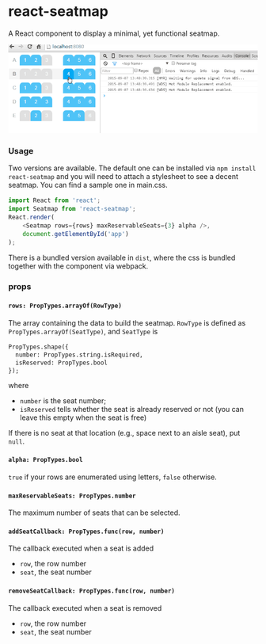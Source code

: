 # react-seatmap
A React component to display a minimal, yet functional seatmap.

![Demo](demo.gif)

### Usage
Two versions are available. The default one can be installed via `npm install react-seatmap` and you will need to attach a stylesheet to see a decent seatmap. You can find a sample one in main.css.

```javascript
import React from 'react';
import Seatmap from 'react-seatmap';
React.render(
    <Seatmap rows={rows} maxReservableSeats={3} alpha />,
    document.getElementById('app')
);
```

There is a bundled version available in `dist`, where the css is bundled together with the component via webpack.

### props
#### `rows: PropTypes.arrayOf(RowType)`
The array containing the data to build the seatmap. 
`RowType` is defined as `PropTypes.arrayOf(SeatType)`, and `SeatType` is
```
PropTypes.shape({
  number: PropTypes.string.isRequired,
  isReserved: PropTypes.bool
});
```
where 
- `number` is the seat number; 
- `isReserved` tells whether the seat is already reserved or not (you can leave this empty when the seat is free)

If there is no seat at that location (e.g., space next to an aisle seat), put `null`.

#### `alpha: PropTypes.bool`
`true` if your rows are enumerated using letters, `false` otherwise.

#### `maxReservableSeats: PropTypes.number`
The maximum number of seats that can be selected.

#### `addSeatCallback: PropTypes.func(row, number)`
The callback executed when a seat is added
- `row`, the row number
- `seat`, the seat number

#### `removeSeatCallback: PropTypes.func(row, number)`
The callback executed when a seat is removed
- `row`, the row number
- `seat`, the seat number
